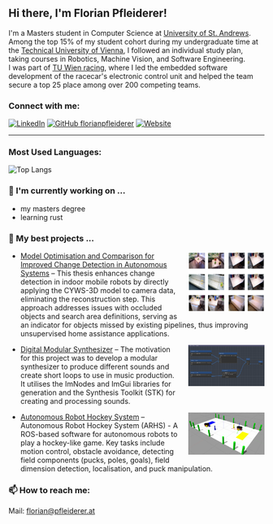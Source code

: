 ## Hi there, I'm Florian Pfleiderer!

I'm a Masters student in Computer Science at [University of St. Andrews](https://www.st-andrews.ac.uk/).  
Among the top 15% of my student cohort during my undergraduate time at the [Technical University of Vienna](https://www.tuwien.at/en/), I followed an individual study plan, taking courses in Robotics, Machine Vision, and Software Engineering.  
I was part of [TU Wien racing](https://www.tuwienracing.at/), where I led the embedded software development of the racecar's electronic control unit and helped the team secure a top 25 place among over 200 competing teams.

### Connect with me:
[![LinkedIn](https://img.shields.io/badge/Linkedin-%230077B5.svg?logo=linkedin&logoColor=white)](https://www.linkedin.com/in/florian-pfleiderer/) 
[![GitHub florianpfleiderer](https://img.shields.io/github/followers/florianpfleiderer?label=follow&style=social)](https://github.com/florianpfleiderer) 
[![Website](https://img.shields.io/website-up-down-green-red/http/shields.io.svg)](https://florianpfleiderer.at/)

---

### Most Used Languages:
![Top Langs](https://github-readme-stats.vercel.app/api/top-langs/?username=florianpfleiderer&layout=compact)

<!--
<p><em>
I'm a Masters student in Computer Science at <a href="https://www.st-andrews.ac.uk/">University of St. Andrews</a>. <br>
Among top 15% of my student cohort during undergraduate time at the <a href="https://www.tuwien.at/en/">Technical University of Vienna</a>, I was following an individual study plan, taking courses in Robotics, Machine Vision and Software Engineering. <br>
I was part of <a href="https://www.tuwienracing.at/">TU Wien racing</a>, where I led the embedded software development of the racecar's electronic control unit and helped the team secure a top 25 place among over 200 competing teams.
</em></p>

[![LinkedIn](https://img.shields.io/badge/Linkedin-%230077B5.svg?logo=linkedin&logoColor=white)](https://www.linkedin.com/in/florian-pfleiderer/)
[![GitHub florianpfleiderer](https://img.shields.io/github/followers/florianpfleiderer?label=follow&style=social)](https://github.com/florianpfleiderer)
[![Website](https://img.shields.io/website-up-down-green-red/http/shields.io.svg)](https://florianpfleiderer.at/)

![Top Langs](https://github-readme-stats.vercel.app/api/top-langs/?username=florianpfleiderer&layout=compact)
-->

### 🔭 I'm currently working on ...

- my masters degree
- learning rust

### 🌱 My best projects ...

- <img align="right" src="assets/cyws3d.png" width="150" style="padding-bottom: 15px; padding-left: 15px; float: right;clear:both;"><a href="https://github.com/florianpfleiderer/CYWS3D-pipeline">Model Optimisation and Comparison for Improved Change Detection in Autonomous Systems</a> – This thesis enhances change detection in indoor mobile robots by directly applying the CYWS-3D model to camera data, eliminating the reconstruction step. This approach addresses issues with occluded objects and search area definitions, serving as an indicator for objects missed by existing pipelines, thus improving unsupervised home assistance applications.

- <img align="right" src="assets/simplesynth.png" width="150" style="padding-bottom: 15px; padding-left: 15px; float: right;clear:both;"><a href="https://github.com/florianpfleiderer/SimpleSynth">Digital Modular Synthesizer</a> – The motivation for this project was to develop a modular synthesizer to produce different sounds and create short loops to use in music production. It utilises the ImNodes and ImGui libraries for generation and the Synthesis Toolkit (STK) for creating and processing sounds.

- <img align="right" src="assets/arhs.png" width="150" style="padding-bottom: 15px; padding-left: 15px; float: right;clear:both;"><a href="https://github.com/florianpfleiderer/ARHS">Autonomous Robot Hockey System</a> – Autonomous Robot Hockey System (ARHS) - A ROS-based software for autonomous robots to play a hockey-like game. Key tasks include motion control, obstacle avoidance, detecting field components (pucks, poles, goals), field dimension detection, localisation, and puck manipulation.

<!--
- <img align="right" src="assets/coffee-app.png" width="65" style="padding-bottom: 15px; padding-left: 15px; float: right;clear:both;"><a href="https://github.com/florianpfleiderer/coffee-app">React x Flask Application</a> – A containerised application using the react and flask frameworks and SQLite for local database management.

#### Other projects
- object detection & path planning on Pioneer-3DX mobile robot platform
- racecar Laptime Simulation in ChassisSim


### 💡 A little more about me...  

```javascript
const flo = {
  code: ["Python", "C++", "C", "Java"],
  technologies: ["git", "Docker", "STM32", "REST APIs"],
  languages: {
    German: "C2",
    English: "C2",
    French: "B2"
  }
}
```
-->

### 📫 How to reach me: 

Mail: [florian@pfleiderer.at](mailto:florian@pfleiderer.at)

<!--
**florianpfleiderer/florianpfleiderer** is a ✨ _special_ ✨ repository because its `README.md` (this file) appears on your GitHub profile.

Here are some ideas to get you started:

- 🔭 I’m currently working on ...
- 🌱 I’m currently learning ...
- 👯 I’m looking to collaborate on ...
- 🤔 I’m looking for help with ...
- 💬 Ask me about ...
- 📫 How to reach me: ...
- 😄 Pronouns: ...
- ⚡ Fun fact: ...
-->
